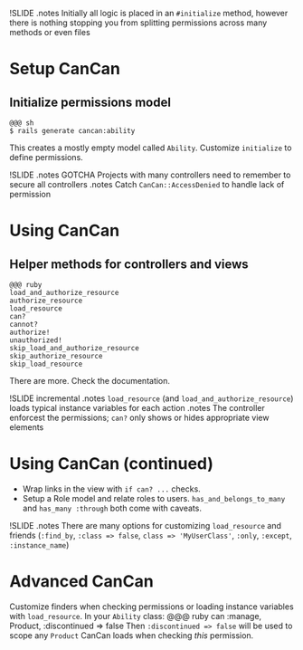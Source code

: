 !SLIDE
.notes Initially all logic is placed in an `#initialize` method, however there is nothing stopping you from splitting permissions across many methods or even files
# Setup CanCan #

## Initialize permissions model ##
    @@@ sh
    $ rails generate cancan:ability

This creates a mostly empty model called `Ability`. Customize `initialize` to define permissions.


!SLIDE
.notes GOTCHA Projects with many controllers need to remember to secure all controllers
.notes Catch `CanCan::AccessDenied` to handle lack of permission
# Using CanCan #

## Helper methods for controllers and views ##
    @@@ ruby
    load_and_authorize_resource
    authorize_resource
    load_resource
    can?
    cannot?
    authorize!
    unauthorized!
    skip_load_and_authorize_resource
    skip_authorize_resource
    skip_load_resource

There are more. Check the documentation.


!SLIDE incremental
.notes `load_resource` (and `load_and_authorize_resource`) loads typical instance variables for each action
.notes The controller enforcest the permissions; `can?` only shows or hides appropriate view elements
# Using CanCan (continued) #

* Wrap links in the view with `if can? ...` checks.
* Setup a Role model and relate roles to users. `has_and_belongs_to_many` and `has_many :through` both come with caveats.


!SLIDE
.notes There are many options for customizing `load_resource` and friends (`:find_by`, `:class => false`, `class => 'MyUserClass'`, `:only`, `:except`, `:instance_name`)
# Advanced CanCan #

Customize finders when checking permissions or loading instance variables with `load_resource`. In your `Ability` class:
    @@@ ruby
    can :manage, Product, :discontinued => false
Then `:discontinued => false` will be used to scope any `Product` CanCan loads when checking *this* permission.

